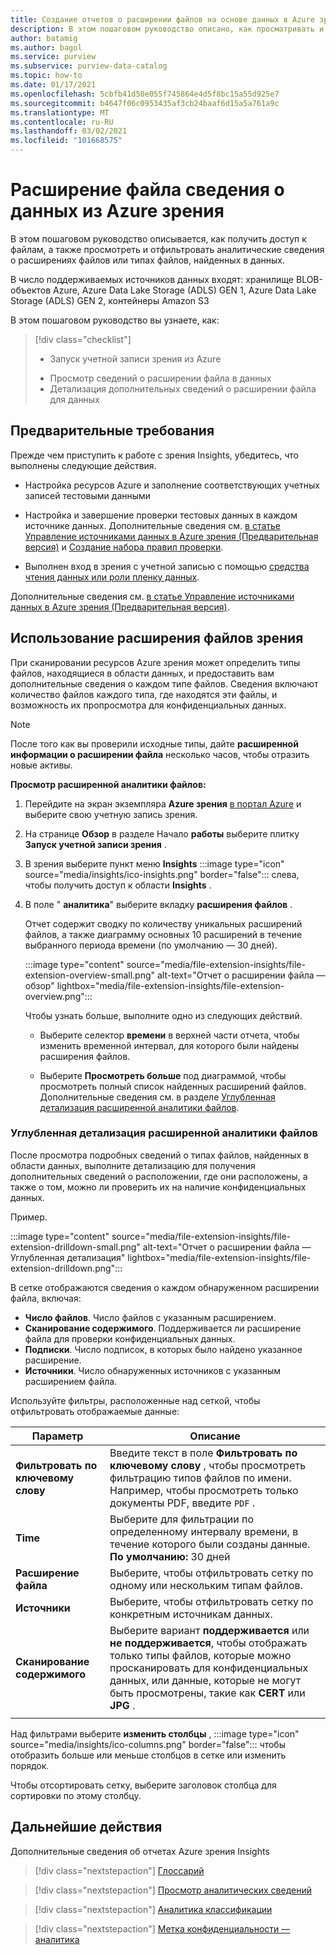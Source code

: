 ```yaml
---
title: Создание отчетов о расширении файлов на основе данных в Azure зрения с помощью зрения Insights
description: В этом пошаговом руководство описано, как просматривать и использовать отчеты о расширении файлов зрения для ваших данных.
author: batamig
ms.author: bagol
ms.service: purview
ms.subservice: purview-data-catalog
ms.topic: how-to
ms.date: 01/17/2021
ms.openlocfilehash: 5cbfb41d50e055f745864e4d5f8bc15a55d925e7
ms.sourcegitcommit: b4647f06c0953435af3cb24baaf6d15a5a761a9c
ms.translationtype: MT
ms.contentlocale: ru-RU
ms.lasthandoff: 03/02/2021
ms.locfileid: "101668575"
---
```

# <a name="file-extension-insights-about-your-data-from-azure-purview"></a>Расширение файла сведения о данных из Azure зрения 

В этом пошаговом руководство описывается, как получить доступ к файлам, а также просмотреть и отфильтровать аналитические сведения о расширениях файлов или типах файлов, найденных в данных.

В число поддерживаемых источников данных входят: хранилище BLOB-объектов Azure, Azure Data Lake Storage (ADLS) GEN 1, Azure Data Lake Storage (ADLS) GEN 2, контейнеры Amazon S3

В этом пошаговом руководство вы узнаете, как:
> [!div class="checklist"]
> * Запуск учетной записи зрения из Azure 
> - Просмотр сведений о расширении файла в данных
> - Детализация дополнительных сведений о расширении файла для данных

## <a name="prerequisites"></a>Предварительные требования 

Прежде чем приступить к работе с зрения Insights, убедитесь, что выполнены следующие действия.

- Настройка ресурсов Azure и заполнение соответствующих учетных записей тестовыми данными

- Настройка и завершение проверки тестовых данных в каждом источнике данных. Дополнительные сведения см. [в статье Управление источниками данных в Azure зрения (Предварительная версия)](manage-data-sources.md) и [Создание набора правил проверки](create-a-scan-rule-set.md).

- Выполнен вход в зрения с учетной записью с помощью [средства чтения данных или роли пленку данных](catalog-permissions.md#azure-purviews-pre-defined-data-plane-roles).


Дополнительные сведения см. [в статье Управление источниками данных в Azure зрения (Предварительная версия)](manage-data-sources.md).

## <a name="use-purview-file-extension-insights"></a>Использование расширения файлов зрения

При сканировании ресурсов Azure зрения может определить типы файлов, находящиеся в области данных, и предоставить вам дополнительные сведения о каждом типе файлов. Сведения включают количество файлов каждого типа, где находятся эти файлы, и возможность их пропросмотра для конфиденциальных данных.

> [!NOTE]
> После того как вы проверили исходные типы, дайте **расширенной информации о расширении файла** несколько часов, чтобы отразить новые активы.

**Просмотр расширенной аналитики файлов:**

1. Перейдите на экран экземпляра **Azure зрения** [в портал Azure](https://aka.ms/purviewportal) и выберите свою учетную запись зрения.

1. На странице **Обзор** в разделе Начало **работы** выберите плитку **Запуск учетной записи зрения** .

1. В зрения выберите пункт меню **Insights** :::image type="icon" source="media/insights/ico-insights.png" border="false"::: слева, чтобы получить доступ к области **Insights** .
    
1. В поле " **аналитика**" выберите вкладку **расширения файлов** .

    Отчет содержит сводку по количеству уникальных расширений файлов, а также диаграмму основных 10 расширений в течение выбранного периода времени (по умолчанию — 30 дней).

    :::image type="content" source="media/file-extension-insights/file-extension-overview-small.png" alt-text="Отчет о расширении файла — обзор" lightbox="media/file-extension-insights/file-extension-overview.png":::

    Чтобы узнать больше, выполните одно из следующих действий.

    - Выберите селектор **времени** в верхней части отчета, чтобы изменить временной интервал, для которого были найдены расширения файлов.
    
    - Выберите **Просмотреть больше** под диаграммой, чтобы просмотреть полный список найденных расширений файлов. Дополнительные сведения см. в разделе [Углубленная детализация расширенной аналитики файлов](#file-extension-insights-drilldown). 

### <a name="file-extension-insights-drilldown"></a>Углубленная детализация расширенной аналитики файлов

После просмотра подробных сведений о типах файлов, найденных в области данных, выполните детализацию для получения дополнительных сведений о расположении, где они расположены, а также о том, можно ли проверить их на наличие конфиденциальных данных.

Пример.

:::image type="content" source="media/file-extension-insights/file-extension-drilldown-small.png" alt-text="Отчет о расширении файла — Углубленная детализация" lightbox="media/file-extension-insights/file-extension-drilldown.png":::

В сетке отображаются сведения о каждом обнаруженном расширении файла, включая:

- **Число файлов**. Число файлов с указанным расширением.
- **Сканирование содержимого**. Поддерживается ли расширение файла для проверки конфиденциальных данных.
- **Подписки**. Число подписок, в которых было найдено указанное расширение.
- **Источники**. Число обнаруженных источников с указанным расширением файла.



Используйте фильтры, расположенные над сеткой, чтобы отфильтровать отображаемые данные:

|Параметр  |Описание  |
|---------|---------|
|**Фильтровать по ключевому слову**     |    Введите текст в поле **Фильтровать по ключевому слову**  , чтобы просмотреть фильтрацию типов файлов по имени. Например, чтобы просмотреть только документы PDF, введите `PDF` .     |
|**Time**        | Выберите для фильтрации по определенному интервалу времени, в течение которого были созданы данные. <br>**По умолчанию:** 30 дней  |
|**Расширение файла**     |Выберите, чтобы отфильтровать сетку по одному или нескольким типам файлов.        |
|**Источники**    |Выберите, чтобы отфильтровать сетку по конкретным источникам данных. |
|**Сканирование содержимого**     |Выберите вариант **поддерживается** или **не поддерживается**, чтобы отображать только типы файлов, которые можно просканировать для конфиденциальных данных, или данные, которые не могут быть просмотрены, такие как **CERT** или **JPG** . |
| | |

Над фильтрами выберите **изменить столбцы** , :::image type="icon" source="media/insights/ico-columns.png" border="false"::: чтобы отобразить больше или меньше столбцов в сетке или изменить порядок. 

Чтобы отсортировать сетку, выберите заголовок столбца для сортировки по этому столбцу.
## <a name="next-steps"></a>Дальнейшие действия

Дополнительные сведения об отчетах Azure зрения Insights
> [!div class="nextstepaction"]
> [Глоссарий](glossary-insights.md)

> [!div class="nextstepaction"]
> [Просмотр аналитических сведений](scan-insights.md)

> [!div class="nextstepaction"]
> [Аналитика классификации](./classification-insights.md)

> [!div class="nextstepaction"]
> [Метка конфиденциальности — аналитика](sensitivity-insights.md)
